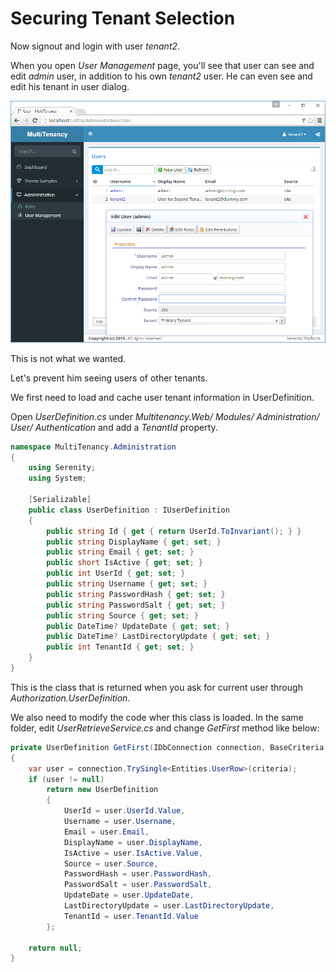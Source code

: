 # Securing Tenant Selection

Now signout and login with user *tenant2*.

When you open *User Management* page, you'll see that user can see and edit *admin* user, in addition to his own *tenant2* user. He can even see and edit his tenant in user dialog.

![Tenant2 Logged In](img/tenant2_logged_in.png)

This is not what we wanted.

Let's prevent him seeing users of other tenants.

We first need to load and cache user tenant information in UserDefinition.

Open *UserDefinition.cs* under *Multitenancy.Web/ Modules/ Administration/ User/ Authentication* and add a *TenantId* property.

```cs
namespace MultiTenancy.Administration
{
    using Serenity;
    using System;

    [Serializable]
    public class UserDefinition : IUserDefinition
    {
        public string Id { get { return UserId.ToInvariant(); } }
        public string DisplayName { get; set; }
        public string Email { get; set; }
        public short IsActive { get; set; }
        public int UserId { get; set; }
        public string Username { get; set; }
        public string PasswordHash { get; set; }
        public string PasswordSalt { get; set; }
        public string Source { get; set; }
        public DateTime? UpdateDate { get; set; }
        public DateTime? LastDirectoryUpdate { get; set; }
        public int TenantId { get; set; }
    }
}
```

This is the class that is returned when you ask for current user through *Authorization.UserDefinition*.

We also need to modify the code wher this class is loaded. In the same folder, edit *UserRetrieveService.cs* and change *GetFirst* method like below:

```cs
private UserDefinition GetFirst(IDbConnection connection, BaseCriteria criteria)
{
    var user = connection.TrySingle<Entities.UserRow>(criteria);
    if (user != null)
        return new UserDefinition
        {
            UserId = user.UserId.Value,
            Username = user.Username,
            Email = user.Email,
            DisplayName = user.DisplayName,
            IsActive = user.IsActive.Value,
            Source = user.Source,
            PasswordHash = user.PasswordHash,
            PasswordSalt = user.PasswordSalt,
            UpdateDate = user.UpdateDate,
            LastDirectoryUpdate = user.LastDirectoryUpdate,
            TenantId = user.TenantId.Value
        };

    return null;
}

```

